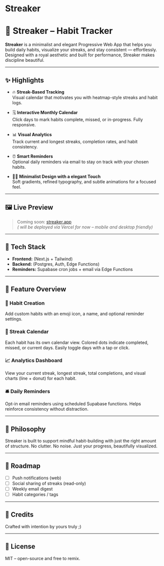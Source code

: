 # Streaker

# 🌟 Streaker – Habit Tracker 

**Streaker** is a minimalist and elegant Progressive Web App that helps you build daily habits, visualize your streaks, and stay consistent — effortlessly. Designed with a royal aesthetic and built for performance, Streaker makes discipline beautiful.

---

## ✨ Highlights

- 🔥 **Streak-Based Tracking**  
  Visual calendar that motivates you with heatmap-style streaks and habit logs.

- 🗓️ **Interactive Monthly Calendar**  
  Click days to mark habits complete, missed, or in-progress. Fully responsive.

- 📊 **Visual Analytics**  
  Track current and longest streaks, completion rates, and habit consistency.

- ⏰ **Smart Reminders**  
  Optional daily reminders via email to stay on track with your chosen habits.

- 🧘‍♀️ **Minimalist Design with a elegant Touch**  
  Soft gradients, refined typography, and subtle animations for a focused feel.

---

## 🖼️ Live Preview

> Coming soon: [streaker.app](https://streaker.app)  
*( will be deployed via Vercel for now – mobile and desktop friendly)*

---

## 🧩 Tech Stack

- **Frontend:** (Next.js + Tailwind)
- **Backend:** (Postgres, Auth, Edge Functions)
- **Reminders:** Supabase cron jobs + email via Edge Functions

---

## 🧭 Feature Overview

### 📌 Habit Creation  
Add custom habits with an emoji icon, a name, and optional reminder settings.

### 📅 Streak Calendar  
Each habit has its own calendar view. Colored dots indicate completed, missed, or current days. Easily toggle days with a tap or click.

### 📈 Analytics Dashboard  
View your current streak, longest streak, total completions, and visual charts (line + donut) for each habit.

### 🛎️ Daily Reminders  
Opt-in email reminders using scheduled Supabase functions. Helps reinforce consistency without distraction.

---

## 🧠 Philosophy

Streaker is built to support mindful habit-building with just the right amount of structure. No clutter. No noise. Just your progress, beautifully visualized.

---

## 🚧 Roadmap

- [ ] Push notifications (web)
- [ ] Social sharing of streaks (read-only)
- [ ] Weekly email digest
- [ ] Habit categories / tags

---

## 🙌 Credits
Crafted with intention by yours truly ;)

---

## 📜 License
MIT – open-source and free to remix.
